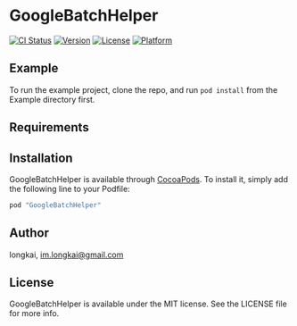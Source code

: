 # GoogleBatchHelper

[![CI Status](http://img.shields.io/travis/longkai/GoogleBatchHelper.svg?style=flat)](https://travis-ci.org/longkai/GoogleBatchHelper)
[![Version](https://img.shields.io/cocoapods/v/GoogleBatchHelper.svg?style=flat)](http://cocoapods.org/pods/GoogleBatchHelper)
[![License](https://img.shields.io/cocoapods/l/GoogleBatchHelper.svg?style=flat)](http://cocoapods.org/pods/GoogleBatchHelper)
[![Platform](https://img.shields.io/cocoapods/p/GoogleBatchHelper.svg?style=flat)](http://cocoapods.org/pods/GoogleBatchHelper)

## Example

To run the example project, clone the repo, and run `pod install` from the Example directory first.

## Requirements

## Installation

GoogleBatchHelper is available through [CocoaPods](http://cocoapods.org). To install
it, simply add the following line to your Podfile:

```ruby
pod "GoogleBatchHelper"
```

## Author

longkai, im.longkai@gmail.com

## License

GoogleBatchHelper is available under the MIT license. See the LICENSE file for more info.
